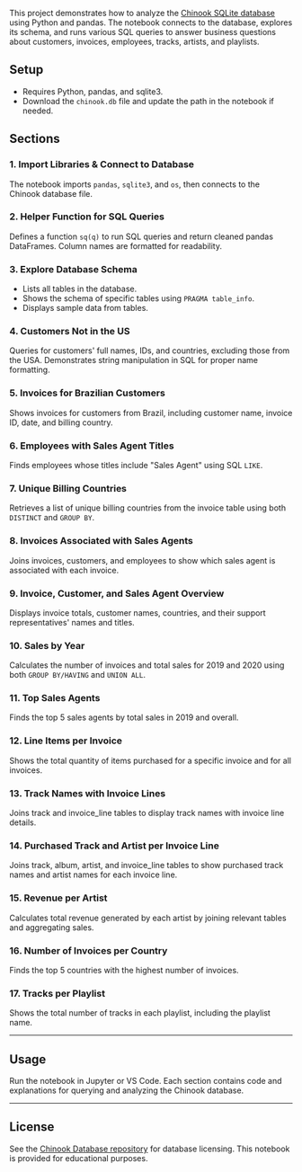 

This project demonstrates how to analyze the [Chinook SQLite database](https://github.com/lerocha/chinook-database) using Python and pandas. The notebook connects to the database, explores its schema, and runs various SQL queries to answer business questions about customers, invoices, employees, tracks, artists, and playlists.

## Setup

- Requires Python, pandas, and sqlite3.
- Download the `chinook.db` file and update the path in the notebook if needed.

## Sections

### 1. Import Libraries & Connect to Database

The notebook imports `pandas`, `sqlite3`, and `os`, then connects to the Chinook database file.

### 2. Helper Function for SQL Queries

Defines a function `sq(q)` to run SQL queries and return cleaned pandas DataFrames. Column names are formatted for readability.

### 3. Explore Database Schema

- Lists all tables in the database.
- Shows the schema of specific tables using `PRAGMA table_info`.
- Displays sample data from tables.

### 4. Customers Not in the US

Queries for customers' full names, IDs, and countries, excluding those from the USA. Demonstrates string manipulation in SQL for proper name formatting.

### 5. Invoices for Brazilian Customers

Shows invoices for customers from Brazil, including customer name, invoice ID, date, and billing country.

### 6. Employees with Sales Agent Titles

Finds employees whose titles include "Sales Agent" using SQL `LIKE`.

### 7. Unique Billing Countries

Retrieves a list of unique billing countries from the invoice table using both `DISTINCT` and `GROUP BY`.

### 8. Invoices Associated with Sales Agents

Joins invoices, customers, and employees to show which sales agent is associated with each invoice.

### 9. Invoice, Customer, and Sales Agent Overview

Displays invoice totals, customer names, countries, and their support representatives' names and titles.

### 10. Sales by Year

Calculates the number of invoices and total sales for 2019 and 2020 using both `GROUP BY/HAVING` and `UNION ALL`.

### 11. Top Sales Agents

Finds the top 5 sales agents by total sales in 2019 and overall.

### 12. Line Items per Invoice

Shows the total quantity of items purchased for a specific invoice and for all invoices.

### 13. Track Names with Invoice Lines

Joins track and invoice_line tables to display track names with invoice line details.

### 14. Purchased Track and Artist per Invoice Line

Joins track, album, artist, and invoice_line tables to show purchased track names and artist names for each invoice line.

### 15. Revenue per Artist

Calculates total revenue generated by each artist by joining relevant tables and aggregating sales.

### 16. Number of Invoices per Country

Finds the top 5 countries with the highest number of invoices.

### 17. Tracks per Playlist

Shows the total number of tracks in each playlist, including the playlist name.

---

## Usage

Run the notebook in Jupyter or VS Code. Each section contains code and explanations for querying and analyzing the Chinook database.

---

## License

See the [Chinook Database repository](https://github.com/lerocha/chinook-database) for database licensing. This notebook is provided for educational purposes.
